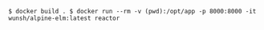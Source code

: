 `
$ docker build .
$ docker run --rm -v (pwd):/opt/app -p 8000:8000 -it wunsh/alpine-elm:latest reactor
`